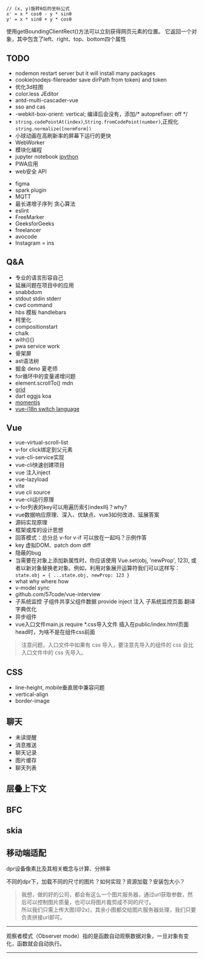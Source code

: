 ```
// (x, y)旋转θ后的坐标公式
x' = x * cosθ - y * sinθ
y' = x * sinθ + y * cosθ
```


使用getBoundingClientRect()方法可以立刻获得网页元素的位置。
它返回一个对象，其中包含了left、right、top、bottom四个属性


## TODO
* nodemon restart server but it will install many packages
* cookie(nodejs-filereader save dirPath from token) and token
* 优化3d柱图
* color.less JEditor
* antd-multi-cascader-vue
* sso and cas
*  -webkit-box-orient: vertical;  编译后会没有，添加/* autoprefixer: off */
[](https://www.bryanbraun.com/checkboxland/docs/demos/webcam-test/)
* `string.codePointAt(index)`,`String.fromCodePoint(number)`,正规化`string.normalize([normForm])`
* 小球动画在高刷新率的屏幕下运行的更快
* WebWorker
* 模块化编程
* jupyter notebook [ipython](https://ipython.org/)
* PWA应用
* web安全 API
- figma
- spark plugin  
- MQTT
- 最长递增子序列 贪心算法
- eslint
- FreeMarker
- GeeksforGeeks
- freelancer
- avocode
- Instagram = ins

## Q&A
- 专业的语言形容自己
- 延展问题在项目中的应用
- snabbdom
- stdout stdin stderr
- cwd command
- hbs 模板 handlebars
- 柯里化
- compositionstart
- chalk
- with(){}
- pwa service work
- 骨架屏
- ast语法树
- 掘金 deno 夏老师
- for循环中的变量递增问题
- element.scrollTo() mdn
- [grid](https://www.joomlashack.com/blog/tutorials/center-and-align-items-in-css-grid/)
- dart eggjs koa
- [momentjs](https://momentjs.com/docs/#/parsing/string-format/)
- [vue-i18n switch language](https://www.programmersought.com/article/72734289888/)

## Vue
- vue-virtual-scroll-list
- v-for click绑定到父元素
- vue-cli-service实现
- vue-cli快速创建项目
- vue 注入inject
- vue-lazyload
- vite
- vue cli source
- vue-cli运行原理
- v-for列表的key可以用遍历索引index吗？why?
- vue数据响应原理、深入、优缺点、vue3如何改进、延展答案
- 源码实现原理
- 框架或库的设计思想
- 回答模式：总分总 v-for v-if 可以放在一起吗？示例作答
- key 虚拟DOM、patch dom diff
- 隐蔽的bug
- 当需要在对象上添加新属性时，你应该使用 Vue.set(obj, 'newProp', 123), 或者以新对象替换老对象。例如，利用对象展开运算符我们可以这样写：
`state.obj = { ...state.obj, newProp: 123 }`
- what why where how
- v-model sync
- github.com/57code/vue-interview
- 子系统监控 子组件共享父组件数据 provide inject 注入 子系统监控页面 翻译字典优化
- 异步组件
- vue入口文件main.js require *.css导入文件 插入在public/index.html页面head时，为啥不是在组件css前面
> 注意问题，入口文件中如果有 css 导入，要注意先导入的组件的 css 会比入口文件中的 css 先导入。


## CSS
* line-height, mobile垂直居中兼容问题
* vertical-align
* border-image

## 聊天
* 未读提醒
* 消息推送
* 聊天记录
* 图片缓存
* 聊天列表

## 层叠上下文
## BFC
## skia

## 移动端适配

dpr设备像素比及其相关概念与计算、分辨率

不同的dpr下，加载不同的尺寸的图片？如何实现？资源加载？安装包大小？

> 我想，做的好的公司，都会有这么一个图片服务器，通过url获取参数，然后可以控制图片质量，也可以将图片裁剪成不同的尺寸。  
所以我们只需上传大图(@2x)，其余小图都交给图片服务器处理，我们只要负责拼接url即可。

---------------------------------------------

观察者模式（Observer mode）指的是函数自动观察数据对象，一旦对象有变化，函数就会自动执行。

--------------------------------------------